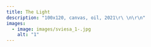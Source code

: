 ```yaml
---
title: The Light
description: "100x120, canvas, oil, 2021\r\ \n\r\n"
images:
  - image: images/sviesa_1-.jpg
    alt: "1"
---
```

